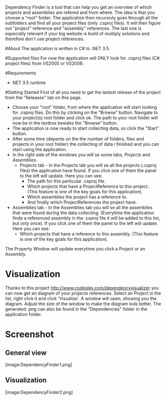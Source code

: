 Dependency Finder is a tool that can help you get an overview of which projects and assemblies are refered and from where.
The idea is that you choose a "root" folder. The application then recursivly goes through all the subfolders and find all your project files (only .csproj files). It will then figure out "project" reference and "assembly" references. The last one is especially relevant if your big website is build of multiply solutions and therefore don't use project references.

#About
The application is written in C# to .NET 3.5.

#Supported files
For now the application will ONLY look for .csproj files (C# project files) from VS2005 or VS2008.

#Requirements
- NET 3.5 runtime

#Getting Started
First of all you need to get the lastest release of the project from the "Releases" tab on this page.

* Choose your "root" folder, from where the application will start looking for .csproj files. Do this by clicking on the "Browse" button. Navigate to your project(s) root folder and click ok. The path to your root folder will now be in the textbox besides the "Browse" button.
* The application is now ready to start collecting data, so click the "Start" button.
* After some time (depents on the the number of folders, files and projects in your root folder) the collecting of data i finished and you can start using the application.
* In the right side of the windows you will se some tabs, *Projects* and *Assemblies*. 
  * Projects tab - In the Projects tab you will se all the projects (.csproj files) the application have found. If you click one of them the panel to the left will update. Here you can see:
    * The path for this particular .csproj file. 
    * Which projects that have a ProjectReference to this project.. (This feature is one of the key goals for this application).
    * Which assemblies the project has a reference to.
    * And finally which ProjectReferences the project have.
* Assemblies tab - In the Assemblies tab you will se all the assemblies that were found during the data collecting. (Everytime the application finds a referenced assembly in the .csproj file it will be added to this list, but only once). If you click one of them the panel to the left will update. Here you can see:
    * Which projects that have a reference to this assembly. (This feature is one of the key goals for this application).

The Property Window will update everytime you click a Project or an Assembly.

# Visualization
Thanks to this project http://www.codeplex.com/dependencyvisualizer you can now get an diagram of your projects references. Select an Project in the list, right click it and click 'Visualize'. A window will open, showing you the diagram. Adjust the size of the window to make the diagram look better. The generated .png can also be found in the "Dependencies" folder in the application folder.

# Screenshot
## General view
[image:DependencyFinder1.png]

## Visualization
[image:DependencyFinder2.png]
